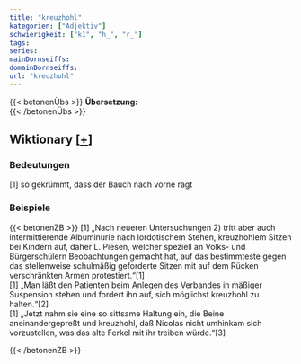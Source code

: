 ```yaml
---
title: "kreuzhohl"
kategorien: ["Adjektiv"]
schwierigkeit: ["k1", "h_", "r_"]
tags:
series:
mainDornseiffs:
domainDornseiffs:
url: "kreuzhohl"
---
```


{{< betonenÜbs >}}
**Übersetzung:**  
{{< /betonenÜbs >}}

## Wiktionary [[+](https://de.wiktionary.org/wiki/kreuzhohl)]

### Bedeutungen
[1] so gekrümmt, dass der Bauch nach vorne ragt  

### Beispiele
{{< betonenZB >}}
[1] „Nach neueren Untersuchungen 2) tritt aber auch intermittierende Albuminurie nach lordotischem Stehen, kreuzhohlem Sitzen bei Kindern auf, daher L. Piesen, welcher speziell an Volks- und Bürgerschülern Beobachtungen gemacht hat, auf das bestimmteste gegen das stellenweise schulmäßig geforderte Sitzen mit auf dem Rücken verschränkten Armen protestiert.“[1]  
[1] „Man läßt den Patienten beim Anlegen des Verbandes in mäßiger Suspension stehen und fordert ihn auf, sich möglichst kreuzhohl zu halten.“[2]  
[1] „Jetzt nahm sie eine so sittsame Haltung ein, die Beine aneinandergepreßt und kreuzhohl, daß Nicolas nicht umhinkam sich vorzustellen, was das alte Ferkel mit ihr treiben würde.“[3]  

{{< /betonenZB >}}

